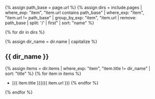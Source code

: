 {% assign path_base = page.url %}
{% assign dirs = include.pages
        | where_exp: "item", "item.url contains path_base"
        | where_exp: "item", "item.url != path_base"
        | group_by_exp: "item", "item.url | remove: path_base | split: '/' | first"
        | sort: "name" %}

{% for dir in dirs %}

  {% assign dir_name = dir.name | capitalize %}
  <h2 id="{{dir.name}}">{{ dir_name }}</h2>

  {% assign items = dir.items | where_exp: "item", "item.title != dir_name" | sort: "title" %}
  {% for item in items %}
  - [{{ item.title }}]({{ item.url }})
  {% endfor %}


{% endfor %}
